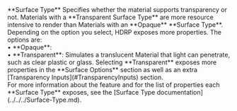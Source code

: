 <tr>
<td>**Surface Type**</td>
<td>Specifies whether the material supports transparency or not. Materials with a **Transparent Surface Type** are more resource intensive to render than Materials with an **Opaque** **Surface Type**. Depending on the option you select, HDRP exposes more properties. The options are:<br/>&#8226; **Opaque**: <br/>&#8226; **Transparent**: Simulates a translucent Material that light can penetrate, such as clear plastic or glass. Selecting **Transparent** exposes more properties in the **Surface Options** section as well as an extra [Transparency Inputs](#TransparencyInputs) section.<br/>For more information about the feature and for the list of properties each **Surface Type** exposes, see the [Surface Type documentation](../../../Surface-Type.md).</td>
</tr>

